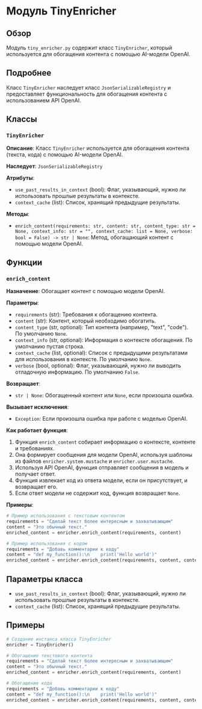 # Модуль TinyEnricher

## Обзор

Модуль `tiny_enricher.py` содержит класс `TinyEnricher`, который используется для обогащения контента с помощью AI-модели OpenAI.  

## Подробнее

Класс `TinyEnricher` наследует класс `JsonSerializableRegistry` и предоставляет функциональность для обогащения контента с использованием API OpenAI. 

## Классы

### `TinyEnricher`

**Описание**: Класс `TinyEnricher` используется для обогащения контента (текста, кода) с помощью AI-модели OpenAI.

**Наследует**: `JsonSerializableRegistry`

**Атрибуты**:

- `use_past_results_in_context` (bool): Флаг, указывающий, нужно ли использовать прошлые результаты в контексте. 
- `context_cache` (list): Список, хранящий предыдущие результаты. 

**Методы**:

- `enrich_content(requirements: str, content: str, content_type: str = None, context_info: str = "", context_cache: list = None, verbose: bool = False) -> str | None`: Метод, обогащающий контент с помощью модели OpenAI.

## Функции

### `enrich_content`

**Назначение**: Обогащает контент с помощью модели OpenAI.

**Параметры**:

- `requirements` (str): Требования к обогащению контента.
- `content` (str): Контент, который необходимо обогатить.
- `content_type` (str, optional): Тип контента (например, "text", "code"). По умолчанию `None`.
- `context_info` (str, optional): Информация о контексте обогащения. По умолчанию пустая строка.
- `context_cache` (list, optional): Список с предыдущими результатами для использования в контексте. По умолчанию `None`.
- `verbose` (bool, optional): Флаг, указывающий, нужно ли выводить отладочную информацию. По умолчанию `False`.

**Возвращает**:

- `str | None`: Обогащенный контент или `None`, если произошла ошибка.

**Вызывает исключения**:

- `Exception`: Если произошла ошибка при работе с моделью OpenAI.

**Как работает функция**:

1. Функция `enrich_content` собирает информацию о контексте, контенте и требованиях.
2. Она формирует сообщения для модели OpenAI, используя шаблоны из файлов `enricher.system.mustache` и `enricher.user.mustache`.
3. Используя API OpenAI, функция отправляет сообщения в модель и получает ответ.
4. Функция извлекает код из ответа модели, если он присутствует, и возвращает его.
5. Если ответ модели не содержит код, функция возвращает `None`.

**Примеры**:

```python
# Пример использования с текстовым контентом
requirements = "Сделай текст более интересным и захватывающим"
content = "Это обычный текст."
enriched_content = enricher.enrich_content(requirements, content)

# Пример использования с кодом
requirements = "Добавь комментарии к коду"
content = "def my_function():\n    print('Hello world')"
enriched_content = enricher.enrich_content(requirements, content, content_type="code")
```

## Параметры класса

- `use_past_results_in_context` (bool): Флаг, указывающий, нужно ли использовать прошлые результаты в контексте. 
- `context_cache` (list): Список, хранящий предыдущие результаты. 

## Примеры

```python
# Создание инстанса класса TinyEnricher
enricher = TinyEnricher()

# Обогащение текстового контента
requirements = "Сделай текст более интересным и захватывающим"
content = "Это обычный текст."
enriched_content = enricher.enrich_content(requirements, content)

# Обогащение кода
requirements = "Добавь комментарии к коду"
content = "def my_function():\n    print('Hello world')"
enriched_content = enricher.enrich_content(requirements, content, content_type="code")
```